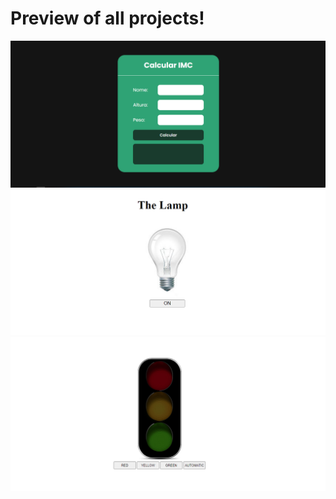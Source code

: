 # Preview of all projects!

<img src="./images/preview_imc.PNG">
<img src="./images/preview_the_lamp.PNG">
<img src="./images/preview_traffic_light.PNG">
